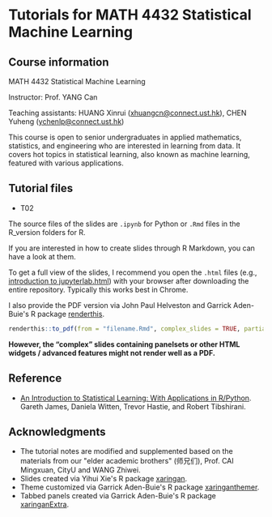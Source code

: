 # Tutorials for MATH 4432 Statistical Machine Learning

## Course information

MATH 4432 Statistical Machine Learning

Instructor: Prof. YANG Can

Teaching assistants: HUANG Xinrui (xhuangcn@connect.ust.hk), CHEN Yuheng (ychenlp@connect.ust.hk)

This course is open to senior undergraduates in applied mathematics, statistics, and engineering who are interested in learning from data. It covers hot topics in statistical learning, also known as machine learning, featured with various applications.

## Tutorial files

* T02
  
The source files of the slides are `.ipynb` for Python or `.Rmd` files in the R_version folders for R. 

If you are interested in how to create slides through R Markdown, you can have a look at them.

To get a full view of the slides, I recommend you open the `.html` files (e.g., [introduction to jupyterlab.html](https://github.com/YangLabHKUST/MATH-4432-Statistical-Machine-Learning/blob/main/T01%20introduction/introduction%20to%20jupyterlab.html)) with your browser after downloading the entire repository. Typically this works best in Chrome.

I also provide the PDF version via John Paul Helveston and Garrick Aden-Buie's R package [renderthis](https://github.com/jhelvy/renderthis).

```r
renderthis::to_pdf(from = "filename.Rmd", complex_slides = TRUE, partial_slides = FALSE)
```

**However, the “complex” slides containing panelsets or other HTML widgets / advanced features might not render well as a PDF.**

## Reference

* [An Introduction to Statistical Learning: With Applications in R/Python](https://www.statlearning.com/). Gareth James, Daniela Witten, Trevor Hastie, and Robert Tibshirani.

## Acknowledgments

* The tutorial notes are modified and supplemented based on the materials from our "elder academic brothers" (师兄们), Prof. CAI Mingxuan, CityU and WANG Zhiwei.
* Slides created via Yihui Xie's R package [xaringan](https://github.com/yihui/xaringan).
* Theme customized via Garrick Aden-Buie's R package [xaringanthemer](https://github.com/gadenbuie/xaringanthemer).
* Tabbed panels created via Garrick Aden-Buie's R package [xaringanExtra](https://github.com/gadenbuie/xaringanExtra/).
